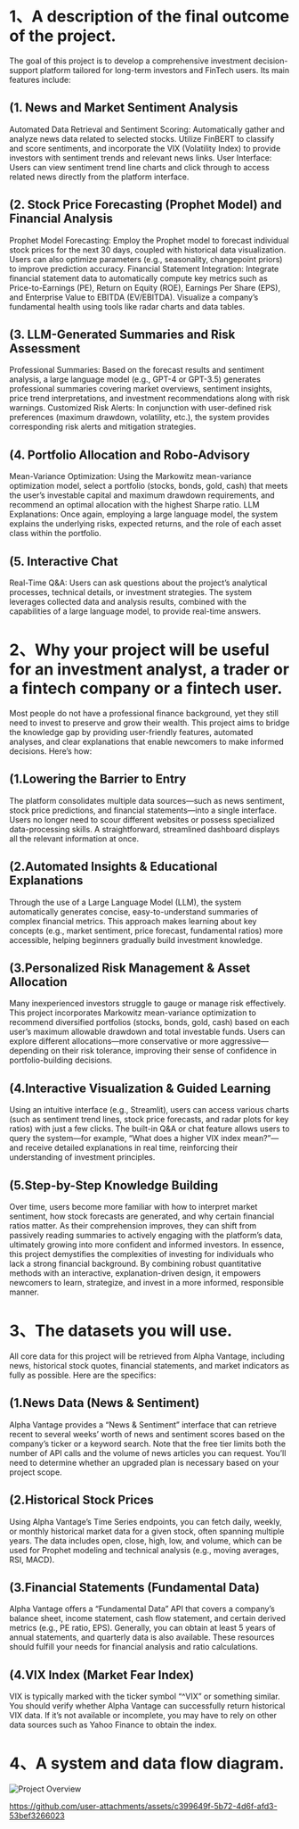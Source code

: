 # 1、A description of the final outcome of the project.
The goal of this project is to develop a comprehensive investment decision-support platform tailored for long-term investors and FinTech users. Its main features include:

## (1. News and Market Sentiment Analysis
Automated Data Retrieval and Sentiment Scoring: Automatically gather and analyze news data related to selected stocks. Utilize FinBERT to classify and score sentiments, and incorporate the VIX (Volatility Index) to provide investors with sentiment trends and relevant news links.
User Interface: Users can view sentiment trend line charts and click through to access related news directly from the platform interface.
## (2. Stock Price Forecasting (Prophet Model) and Financial Analysis
Prophet Model Forecasting: Employ the Prophet model to forecast individual stock prices for the next 30 days, coupled with historical data visualization. Users can also optimize parameters (e.g., seasonality, changepoint priors) to improve prediction accuracy.
Financial Statement Integration: Integrate financial statement data to automatically compute key metrics such as Price-to-Earnings (PE), Return on Equity (ROE), Earnings Per Share (EPS), and Enterprise Value to EBITDA (EV/EBITDA). Visualize a company’s fundamental health using tools like radar charts and data tables.
## (3. LLM-Generated Summaries and Risk Assessment
Professional Summaries: Based on the forecast results and sentiment analysis, a large language model (e.g., GPT-4 or GPT-3.5) generates professional summaries covering market overviews, sentiment insights, price trend interpretations, and investment recommendations along with risk warnings.
Customized Risk Alerts: In conjunction with user-defined risk preferences (maximum drawdown, volatility, etc.), the system provides corresponding risk alerts and mitigation strategies.
## (4. Portfolio Allocation and Robo-Advisory
Mean-Variance Optimization: Using the Markowitz mean-variance optimization model, select a portfolio (stocks, bonds, gold, cash) that meets the user’s investable capital and maximum drawdown requirements, and recommend an optimal allocation with the highest Sharpe ratio.
LLM Explanations: Once again, employing a large language model, the system explains the underlying risks, expected returns, and the role of each asset class within the portfolio.
## (5. Interactive Chat
Real-Time Q&A: Users can ask questions about the project’s analytical processes, technical details, or investment strategies. The system leverages collected data and analysis results, combined with the capabilities of a large language model, to provide real-time answers.

# 2、Why your project will be useful for an investment analyst, a trader or a fintech company or a fintech user.
Most people do not have a professional finance background, yet they still need to invest to preserve and grow their wealth. This project aims to bridge the knowledge gap by providing user-friendly features, automated analyses, and clear explanations that enable newcomers to make informed decisions. Here’s how:

## (1.Lowering the Barrier to Entry
The platform consolidates multiple data sources—such as news sentiment, stock price predictions, and financial statements—into a single interface.
Users no longer need to scour different websites or possess specialized data-processing skills. A straightforward, streamlined dashboard displays all the relevant information at once.

## (2.Automated Insights & Educational Explanations
Through the use of a Large Language Model (LLM), the system automatically generates concise, easy-to-understand summaries of complex financial metrics.
This approach makes learning about key concepts (e.g., market sentiment, price forecast, fundamental ratios) more accessible, helping beginners gradually build investment knowledge.

## (3.Personalized Risk Management & Asset Allocation
Many inexperienced investors struggle to gauge or manage risk effectively. This project incorporates Markowitz mean-variance optimization to recommend diversified portfolios (stocks, bonds, gold, cash) based on each user’s maximum allowable drawdown and total investable funds.
Users can explore different allocations—more conservative or more aggressive—depending on their risk tolerance, improving their sense of confidence in portfolio-building decisions.

## (4.Interactive Visualization & Guided Learning
Using an intuitive interface (e.g., Streamlit), users can access various charts (such as sentiment trend lines, stock price forecasts, and radar plots for key ratios) with just a few clicks.
The built-in Q&A or chat feature allows users to query the system—for example, “What does a higher VIX index mean?”—and receive detailed explanations in real time, reinforcing their understanding of investment principles.

## (5.Step-by-Step Knowledge Building
Over time, users become more familiar with how to interpret market sentiment, how stock forecasts are generated, and why certain financial ratios matter.
As their comprehension improves, they can shift from passively reading summaries to actively engaging with the platform’s data, ultimately growing into more confident and informed investors.
In essence, this project demystifies the complexities of investing for individuals who lack a strong financial background. By combining robust quantitative methods with an interactive, explanation-driven design, it empowers newcomers to learn, strategize, and invest in a more informed, responsible manner.

# 3、The datasets you will use.
All core data for this project will be retrieved from Alpha Vantage, including news, historical stock quotes, financial statements, and market indicators as fully as possible. Here are the specifics:

## (1.News Data (News & Sentiment)
Alpha Vantage provides a “News & Sentiment” interface that can retrieve recent to several weeks’ worth of news and sentiment scores based on the company’s ticker or a keyword search.
Note that the free tier limits both the number of API calls and the volume of news articles you can request. You’ll need to determine whether an upgraded plan is necessary based on your project scope.

## (2.Historical Stock Prices
Using Alpha Vantage’s Time Series endpoints, you can fetch daily, weekly, or monthly historical market data for a given stock, often spanning multiple years.
The data includes open, close, high, low, and volume, which can be used for Prophet modeling and technical analysis (e.g., moving averages, RSI, MACD).

## (3.Financial Statements (Fundamental Data)
Alpha Vantage offers a “Fundamental Data” API that covers a company’s balance sheet, income statement, cash flow statement, and certain derived metrics (e.g., PE ratio, EPS).
Generally, you can obtain at least 5 years of annual statements, and quarterly data is also available. These resources should fulfill your needs for financial analysis and ratio calculations.

## (4.VIX Index (Market Fear Index)
VIX is typically marked with the ticker symbol “^VIX” or something similar.
You should verify whether Alpha Vantage can successfully return historical VIX data. If it’s not available or incomplete, you may have to rely on other data sources such as Yahoo Finance to obtain the index.

# 4、A system and data flow diagram.

![Project Overview](https://github.com/user-attachments/assets/2bee3a84-5930-4a84-b57e-884d9d04df6e)

https://github.com/user-attachments/assets/c399649f-5b72-4d6f-afd3-53bef3266023

